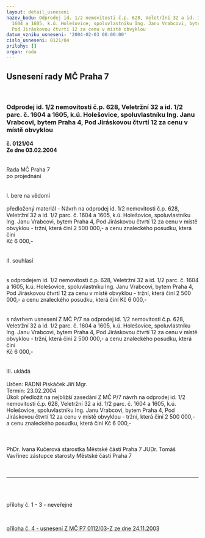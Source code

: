 ```yaml
---
layout: detail_usneseni
nazev_bodu: Odprodej id. 1/2 nemovitosti č.p. 628, Veletržní 32 a id. 1/2 parc. č.
  1604 a 1605, k.ú. Holešovice, spoluvlastníku Ing. Janu Vrabcovi, bytem Praha 4,
  Pod Jiráskovou čtvrtí 12 za cenu v místě obvyklou
datum_vzniku_usneseni: '2004-02-03 00:00:00'
cislo_usneseni: 0121/04
prilohy: []
organ: rada
---
```

<div id="ucUsn_pList" class="usn">
	<span><h2>Usnesení rady MČ Praha 7 </h2>
<br></span><div class="standBody">
<span><h3>Odprodej id. 1/2 nemovitosti č.p. 628, Veletržní 32 a id. 1/2 parc. č. 1604 a 1605, k.ú. Holešovice, spoluvlastníku Ing. Janu Vrabcovi, bytem Praha 4, Pod Jiráskovou čtvrtí 12 za cenu v místě obvyklou</h3></span><div class="center">
		<strong>č. 0121/04</strong><br>
	</div>
<div class="center">
		<strong>Ze dne 03.02.2004</strong><br><br>
	</div>
<br>Rada MČ Praha 7 <br>po projednání <br><br><br>I. bere na vědomí <br><br>předložený materiál - Návrh na odprodej id. 1/2 nemovitosti č.p. 628, Veletržní 32 a id. 1/2 parc. č. 1604 a 1605, k.ú. Holešovice, spoluvlastníku Ing. Janu Vrabcovi, bytem Praha 4, Pod Jiráskovou čtvrtí 12 za cenu v místě obvyklou - tržní, která činí 2 500 000,- a cenu znaleckého posudku, která činí <br>Kč 6 000,- <br><br><br>II. souhlasí <br><br><br>s odprodejem id. 1/2 nemovitosti č.p. 628, Veletržní 32 a id. 1/2 parc. č. 1604 a 1605, k.ú. Holešovice, spoluvlastníku Ing. Janu Vrabcovi, bytem Praha 4, Pod Jiráskovou čtvrtí 12 za cenu v místě obvyklou - tržní, která činí 2 500 000,- a cenu znaleckého posudku, která činí Kč 6 000,- <br><br><br>s návrhem usnesení Z MČ P/7 na odprodej id. 1/2 nemovitosti č.p. 628, Veletržní 32 a id. 1/2 parc. č. 1604 a 1605, k.ú. Holešovice, spoluvlastníku Ing. Janu Vrabcovi, bytem Praha 4, Pod Jiráskovou čtvrtí 12 za cenu v místě obvyklou - tržní, která činí 2 500 000,- a cenu znaleckého posudku, která činí <br>Kč 6 000,- <br><br><br>III. ukládá <br><br>Určen: RADNI Piskáček Jiří Mgr. <br>Termín: 23.02.2004 <br>Úkol: předložit na nejbližší zasedání Z MČ P/7 návrh na odprodej id. 1/2 nemovitosti č.p. 628, Veletržní 32 a id. 1/2 parc. č. 1604 a 1605, k.ú. Holešovice, spoluvlastníku Ing. Janu Vrabcovi, bytem Praha 4, Pod Jiráskovou čtvrtí 12 za cenu v místě obvyklou - tržní, která činí 2 500 000,- a cenu znaleckého posudku, která činí Kč 6 000,- <br><br><br><br>PhDr. Ivana Kučerová starostka Městské části Praha 7 JUDr. Tomáš Vavřinec zástupce starosty Městské části Praha 7 <br><br><br><hr>
<br><br><p>přílohy č. 1 - 3 - neveřejné</p>
<br><p><a href="http://www.praha7.cz/zdroj.aspx?typ=4&amp;Id=990&amp;sh=1826260318" target="_blank" border>příloha č. 4 - usnesení Z MČ P7 0112/03-Z ze dne 24.11.2003</a></p>
<br>
</div>
</div>